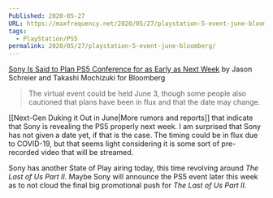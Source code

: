 ```yaml
---
Published: 2020-05-27
URL: https://maxfrequency.net/2020/05/27/playstation-5-event-june-bloomberg/
tags:
  - PlayStation/PS5
permalink: 2020/05/27/playstation-5-event-june-bloomberg/
---
```

[Sony Is Said to Plan PS5 Conference for as Early as Next Week](https://www.bloomberg.com/news/articles/2020-05-27/sony-is-said-to-plan-ps5-conference-for-as-early-as-next-week) by Jason Schreier and Takashi Mochizuki for Bloomberg

> The virtual event could be held June 3, though some people also cautioned that plans have been in flux and that the date may change.

[[Next-Gen Duking it Out in June|More rumors and reports]] that indicate that Sony is revealing the PS5 properly next week. I am surprised that Sony has not given a date yet, if that is the case. The timing could be in flux due to COVID-19, but that seems light considering it is some sort of pre-recorded video that will be streamed.

Sony has another State of Play airing today, this time revolving around *The Last of Us Part II*. Maybe Sony will announce the PS5 event later this week as to not cloud the final big promotional push for *The Last of Us Part II*.